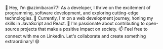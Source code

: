 👋 Hey, I’m @azimibaran77! As a developer, I thrive on the excitement of programming, software development, and exploring cutting-edge technologies.
🌱 Currently, I'm on a web development journey, honing my skills in JavaScript and React. 
💞️ I'm passionate about contributing to open-source projects that make a positive impact on society.
📫 Feel free to connect with me on LinkedIn. Let's collaborate and create something extraordinary! 😄

